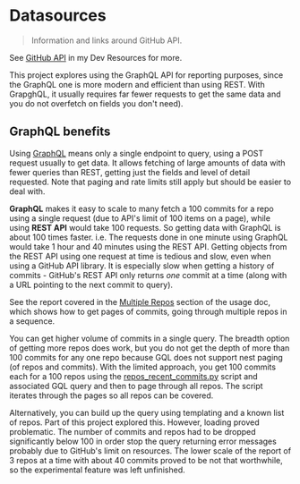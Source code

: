 # Datasources
> Information and links around GitHub API.

See [GitHub API][] in my Dev Resources for more.

[GitHub API]: https://michaelcurrin.github.io/dev-resources/resources/version-control/github/api/

This project explores using the GraphQL API for reporting purposes, since the GraphQL one is more modern and efficient than using REST. With GrapghQL, it usually requires far fewer requests to get the same data and you do not overfetch on fields you don't need).


## GraphQL benefits

Using [GraphQL](https://graphql.org/) means only a single endpoint to query, using a POST request usually to get data. It allows fetching of large amounts of data with fewer queries than REST, getting just the fields and level of detail requested. Note that paging and rate limits still apply but should be easier to deal with.

**GraphQL** makes it easy to scale to many fetch a 100 commits for a repo using a single request (due to API's limit of 100 items on a page), while using **REST API** would take 100 requests. So getting data with GraphQL is about 100 times faster. i.e. The requests done in one minute using GraphQL would take 1 hour and 40 minutes using the REST API. Getting objects from the REST API using one request at time is tedious and slow, even when using a GitHub API library. It is especially slow when getting a history of commits - GitHub's REST API only returns _one_ commit at a time (along with a URL pointing to the next commit to query).

See the report covered in the [Multiple Repos](/docs/usage.md#multiple-repos) section of the usage doc, which shows how to get pages of commits, going through multiple repos in a sequence.

You can get higher volume of commits in a single query. The breadth option of getting more repos does work, but you do not get the depth of more than 100 commits for any one repo because GQL does not support nest paging (of repos and commits). With the limited approach, you get 100 commits each for a 100 repos using the [repos_recent_commits.py](/ghgql/repos_recent_commits.py) script and associated GQL query and then to page through all repos. The script iterates through the pages so all repos can be covered.

Alternatively, you can build up the query using templating and a known list of repos. Part of this project explored this. However, loading proved problematic. The number of commits and repos had to be dropped significantly below 100 in order stop the query returning error messages probably due to GitHub's limit on resources. The lower scale of the report of 3 repos at a time with about 40 commits proved to be not that worthwhile, so the experimental feature was left unfinished.


